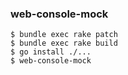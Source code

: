 ### web-console-mock

```
$ bundle exec rake patch
$ bundle exec rake build
$ go install ./...
$ web-console-mock
```
